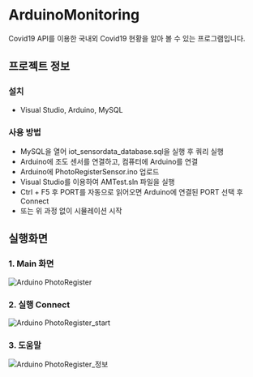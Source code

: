 # ArduinoMonitoring
 Covid19 API를 이용한 국내외 Covid19 현황을 알아 볼 수 있는 프로그램입니다.

## 프로젝트 정보
### 설치
- Visual Studio, Arduino, MySQL

### 사용 방법
- MySQL을 열어 iot_sensordata_database.sql을 실행 후 쿼리 실행
- Arduino에 조도 센서를 연결하고, 컴퓨터에 Arduino를 연결
- Arduino에 PhotoRegisterSensor.ino 업로드
- Visual Studio를 이용하여 AMTest.sln 파일을 실행 
- Ctrl + F5 후 PORT를 자동으로 읽어오면 Arduino에 연결된 PORT 선택 후 Connect
- 또는 위 과정 없이 시뮬레이션 시작


## 실행화면
### 1. Main 화면
![Arduino PhotoRegister](https://user-images.githubusercontent.com/70622083/92350522-38a1f700-f114-11ea-923e-a72bd498ead5.png)
### 2. 실행 Connect
![Arduino PhotoRegister_start](https://user-images.githubusercontent.com/70622083/92350554-4bb4c700-f114-11ea-894e-373b5b947262.png)
### 3. 도움말
![Arduino PhotoRegister_정보](https://user-images.githubusercontent.com/70622083/92350565-52dbd500-f114-11ea-85ec-dff9aa51abe0.png)
